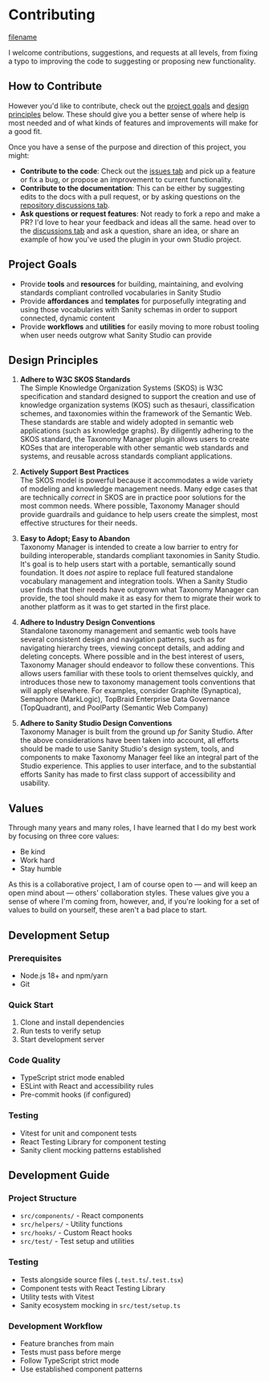 <h1 class="title">Contributing</h1>

[filename](_includes/shields.md ':include')

<p class='large'>I welcome contributions, suggestions, and requests at all levels, from fixing a typo to improving the code to suggesting or proposing new functionality.<p>

## How to Contribute

However you'd like to contribute, check out the [project goals](/contributing?id=project-goals) and [design principles](/contributing?id=design-principles) below. These should give you a better sense of where help is most needed and of what kinds of features and improvements will make for a good fit. 

Once you have a sense of the purpose and direction of this project, you might: 

- **Contribute to the code**: Check out the [issues tab](https://github.com/andybywire/sanity-plugin-taxonomy-manager/issues) and pick up a feature or fix a bug, or propose an improvement to current functionality.
- **Contribute to the documentation**: This can be either by suggesting edits to the docs with a pull request, or by asking questions on the [repository discussions tab](https://github.com/andybywire/sanity-plugin-taxonomy-manager/discussions).
- **Ask questions or request features**: Not ready to fork a repo and make a PR? I'd love to hear your feedback and ideas all the same. head over to the [discussions tab](https://github.com/andybywire/sanity-plugin-taxonomy-manager/discussions) and ask a question, share an idea, or share an example of how you've used the plugin in your own Studio project.

<!-- Consider adding instructions for development: see for e.g. https://www.npmjs.com/package/sanity-plugin-order-documents/v/0.0.23 -->

## Project Goals

- Provide **tools** and **resources** for building, maintaining, and evolving standards compliant controlled vocabularies in Sanity Studio
- Provide **affordances** and **templates** for purposefully integrating and using those vocabularies with Sanity schemas in order to support connected, dynamic content
- Provide **workflows** and **utilities** for easily moving to more robust tooling when user needs outgrow what Sanity Studio can provide

## Design Principles

1. **Adhere to W3C SKOS Standards**  
The Simple Knowledge Organization Systems (SKOS) is W3C specification and standard designed to support the creation and use of knowledge organization systems (KOS) such as thesauri, classification schemes, and taxonomies within the framework of the Semantic Web. These standards are stable and widely adopted in semantic web applications (such as knowledge graphs). By diligently adhering to the SKOS standard, the Taxonomy Manager plugin allows users to create KOSes that are interoperable with other semantic web standards and systems, and reusable across standards compliant applications.

1. **Actively Support Best Practices**  
The SKOS model is powerful because it accommodates a wide variety of modeling and knowledge management needs. Many edge cases that are technically *correct* in SKOS are in practice poor solutions for the most common needs. Where possible, Taxonomy Manager should provide guardrails and guidance to help users create the simplest, most effective structures for their needs. 

1. **Easy to Adopt; Easy to Abandon**  
Taxonomy Manager is intended to create a low barrier to entry for building interoperable, standards compliant taxonomies in Sanity Studio. It's goal is to help users start with a portable, semantically sound foundation. It does *not* aspire to replace full featured standalone vocabulary management and integration tools. When a Sanity Studio user finds that their needs have outgrown what Taxonomy Manager can provide, the tool should make it as easy for them to migrate their work to another platform as it was to get started in the first place. 

1. **Adhere to Industry Design Conventions**  
Standalone taxonomy management and semantic web tools have several consistent design and navigation patterns, such as for navigating hierarchy trees, viewing concept details, and adding and deleting concepts. Where possible and in the best interest of users, Taxonomy Manager should endeavor to follow these conventions. This allows users familiar with these tools to orient themselves quickly, and introduces those new to taxonomy management tools conventions that will apply elsewhere. For examples, consider Graphite (Synaptica), Semaphore (MarkLogic), TopBraid Enterprise Data Governance (TopQuadrant), and PoolParty (Semantic Web Company)

1. **Adhere to Sanity Studio Design Conventions**  
Taxonomy Manager is built from the ground up *for* Sanity Studio. After the above considerations have been taken into account, all efforts should be made to use Sanity Studio's design system, tools, and components to make Taxonomy Manager feel like an integral part of the Studio experience. This applies to user interface, and to the substantial efforts Sanity has made to first class support of accessibility and usability.

## Values
Through many years and many roles, I have learned that I do my best work  by focusing on three core values:

- Be kind
- Work hard
- Stay humble

As this is a collaborative project, I am of course open to &mdash; and will keep an open mind about &mdash; others' collaboration styles. These values give you a sense of where I'm coming from, however, and, if you're looking for a set of values to build on yourself, these aren't a bad place to start. 

## Development Setup

### Prerequisites
- Node.js 18+ and npm/yarn
- Git

### Quick Start
1. Clone and install dependencies
2. Run tests to verify setup
3. Start development server

### Code Quality
- TypeScript strict mode enabled
- ESLint with React and accessibility rules
- Pre-commit hooks (if configured)

### Testing
- Vitest for unit and component tests
- React Testing Library for component testing
- Sanity client mocking patterns established

## Development Guide

### Project Structure
- `src/components/` - React components
- `src/helpers/` - Utility functions
- `src/hooks/` - Custom React hooks
- `src/test/` - Test setup and utilities

### Testing
- Tests alongside source files (`.test.ts`/`.test.tsx`)
- Component tests with React Testing Library
- Utility tests with Vitest
- Sanity ecosystem mocking in `src/test/setup.ts`

### Development Workflow
- Feature branches from main
- Tests must pass before merge
- Follow TypeScript strict mode
- Use established component patterns